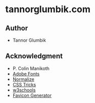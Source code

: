 # tannorglumbik.com


## Author

* Tannor Glumbik


## Acknowledgment

* P. Colin Manikoth
* [Adobe Fonts](https://fonts.adobe.com/)
* [Normalize](https://necolas.github.io/normalize.css/)
* [CSS Tricks](https://css-tricks.com/)
* [w3schools](https://www.w3schools.com/)
* [Favicon Generator](https://realfavicongenerator.net/)

